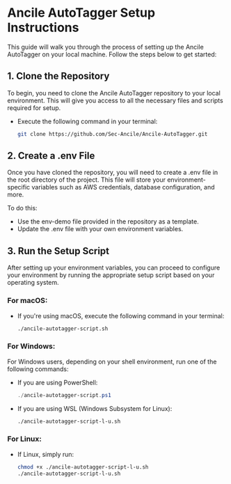 # **Ancile AutoTagger Setup Instructions**
This guide will walk you through the process of setting up the Ancile AutoTagger on your local machine. Follow the steps below to get started:

## **1. Clone the Repository**
To begin, you need to clone the Ancile AutoTagger repository to your local environment. This will give you access to all the necessary files and scripts required for setup.

- Execute the following command in your terminal:

    ```bash
    git clone https://github.com/Sec-Ancile/Ancile-AutoTagger.git
    ```
    
## **2. Create a .env File**
Once you have cloned the repository, you will need to create a .env file in the root directory of the project. This file will store your environment-specific variables such as AWS credentials, database configuration, and more.

To do this:

- Use the env-demo file provided in the repository as a template.
- Update the .env file with your own environment variables.

## **3. Run the Setup Script**
After setting up your environment variables, you can proceed to configure your environment by running the appropriate setup script based on your operating system.

### **For macOS:**
- If you're using macOS, execute the following command in your terminal:

    ```bash
    ./ancile-autotagger-script.sh
    ```

### **For Windows:**
For Windows users, depending on your shell environment, run one of the following commands:

- If you are using PowerShell:

    ```powershell
    ./ancile-autotagger-script.ps1
    ```
- If you are using WSL (Windows Subsystem for Linux):

    ```bash
    ./ancile-autotagger-script-l-u.sh
    ```

### **For Linux:**
- If Linux, simply run:

    ```bash
    chmod +x ./ancile-autotagger-script-l-u.sh
    ./ancile-autotagger-script-l-u.sh
    ```
